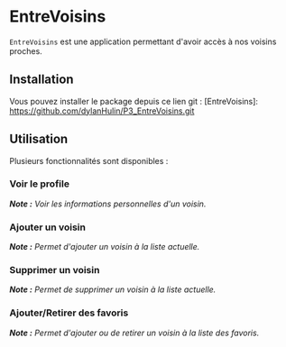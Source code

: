 # EntreVoisins

`EntreVoisins` est une application permettant d'avoir accès à nos voisins proches.

## Installation

Vous pouvez installer le package depuis ce lien git : [EntreVoisins]: https://github.com/dylanHulin/P3_EntreVoisins.git

## Utilisation

Plusieurs fonctionnalités sont disponibles :

### Voir le profile
***Note :*** *Voir les informations personnelles d'un voisin.* 

### Ajouter un voisin
***Note :*** *Permet d'ajouter un voisin à la liste actuelle.* 

### Supprimer un voisin
***Note :*** *Permet de supprimer un voisin à la liste actuelle.*

### Ajouter/Retirer des favoris
***Note :*** *Permet d'ajouter ou de retirer un voisin à la liste des favoris.*





